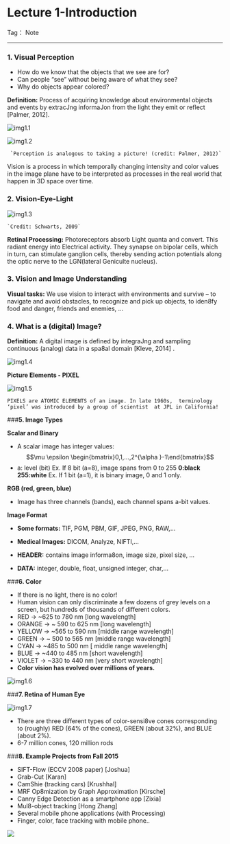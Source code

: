 ﻿
# Lecture 1-Introduction

Tag： Note

---

### **1. Visual Perception**

 - How do we know that the objects that we see
are for?
 - Can people “see” without being aware of
what they see?
 - Why do objects appear colored?

**Definition:** Process of acquiring knowledge about environmental objects
and events by extracJng informaJon from the light they emit or reflect
[Palmer, 2012].

 ![img1.1](https://raw.githubusercontent.com/Mr0Moonlight/Computer-Vision-Course-Note/master/relevant%20materials/picture/1.1.JPG)

 ![img1.2](https://raw.githubusercontent.com/Mr0Moonlight/Computer-Vision-Course-Note/master/relevant%20materials/picture/1.2.JPG)
 
     `Perception is analogous to taking a picture! (credit: Palmer, 2012)`

Vision is a process in which temporally changing intensity and color values in the image plane have to be interpreted as processes in the real world that happen in 3D space over time.

### **2. Vision-Eye-Light**

 ![img1.3](https://raw.githubusercontent.com/Mr0Moonlight/Computer-Vision-Course-Note/master/relevant%20materials/picture/1.3.JPG)
 
    `Credit: Schwarts, 2009`
 
**Retinal Processing:** Photoreceptors absorb Light quanta and convert. This radiant energy into Electrical activity. They synapse on bipolar cells, which in turn, can stimulate ganglion cells, thereby sending action potentials along the optic nerve to the LGN(lateral Geniculte nucleus).

### **3. Vision and Image Understanding**

**Visual tasks:** We use vision to interact with environments and survive – to navigate and avoid obstacles, to recognize and pick up objects, to iden8fy food and danger, friends and enemies, …

### **4. What is a (digital) Image?**

**Definition:** A digital image is defined by integraJng and sampling continuous (analog) data in a spa8al domain [Kleve, 2014] .

![img1.4](https://raw.githubusercontent.com/Mr0Moonlight/Computer-Vision-Course-Note/master/relevant%20materials/picture/1.4.JPG)

**Picture Elements - PIXEL**

![img1.5](https://raw.githubusercontent.com/Mr0Moonlight/Computer-Vision-Course-Note/master/relevant%20materials/picture/1.5.JPG)

`PIXELS are ATOMIC ELEMENTS of an image. In late 1960s, 
terminology ‘pixel’ was introduced by a group of scientist 
at JPL in California!`

###**5. Image Types**

**Scalar and Binary**

 - A scalar image has integer values:
  $$\mu \epsilon \begin{bmatrix}0,1,...,2^{\alpha }-1\end{bmatrix}$$
 - a: level (bit)
  Ex. If 8 bit (a=8), image spans from 0 to 255
  **0:black
  255:white**
Ex. If 1 bit (a=1), it is binary image, 0 and 1 only.

**RGB (red, green, blue)**

 - Image has three channels (bands), each channel spans a-bit values.

**Image Format**

 - **Some formats:** TIF, PGM, PBM, GIF, JPEG, PNG, RAW,…
 - **Medical Images:** DICOM, Analyze, NIFTI,…

 - **HEADER:** contains image informa8on, image size, pixel size, …
 - **DATA:** integer, double, float, unsigned integer, char,…

###**6. Color**

 - If there is no light, there is no color!
 - Human vision can only discriminate a few dozens of grey levels on a screen, but hundreds of thousands of different colors.
  - RED -> ~625 to 780 nm [long wavelength]
  - ORANGE -> ~ 590 to 625 nm [long wavelength]
  - YELLOW -> ~565 to 590 nm [middle range wavelength]
  - GREEN -> ~ 500 to 565 nm [middle range wavelength]
  - CYAN -> ~485 to 500 nm [ middle range wavelength]
  - BLUE -> ~440 to 485 nm [short wavelength]
  - VIOLET -> ~330 to 440 nm [very short wavelength]
 - **Color vision has evolved over millions of years.**
 
![img1.6](https://raw.githubusercontent.com/Mr0Moonlight/Computer-Vision-Course-Note/master/relevant%20materials/picture/1.6.JPG)

###**7. Retina of Human Eye**

![img1.7](https://raw.githubusercontent.com/Mr0Moonlight/Computer-Vision-Course-Note/master/relevant%20materials/picture/1.7.JPG)

 - There are three different types of color-sensi8ve cones corresponding to (roughly) RED (64% of the cones), GREEN (about 32%), and BLUE (about 2%).
 - 6-7 million cones, 120 million rods

###**8. Example Projects from Fall 2015**

- SIFT-Flow (ECCV 2008 paper) [Joshua]
- Grab-Cut [Karan]
- CamShie (tracking cars) [Krushhal]
- MRF Op8mization by Graph Approximation [Kirsche]
- Canny Edge Detection as a smartphone app [Zixia]
- Mul8-object tracking [Hong Zhang]
- Several mobile phone applications (with Processing)
 - Finger, color, face tracking with mobile phone..
 
 
 <img src="http://latex.codecogs.com/gif.latex?\frac{\partial J}{\partial \theta_k^{(j)}}=\sum_{i:r(i,j)=1}{\big((\theta^{(j)})^Tx^{(i)}-y^{(i,j)}\big)x_k^{(i)}}+\lambda \theta_k^{(j)}" />  

